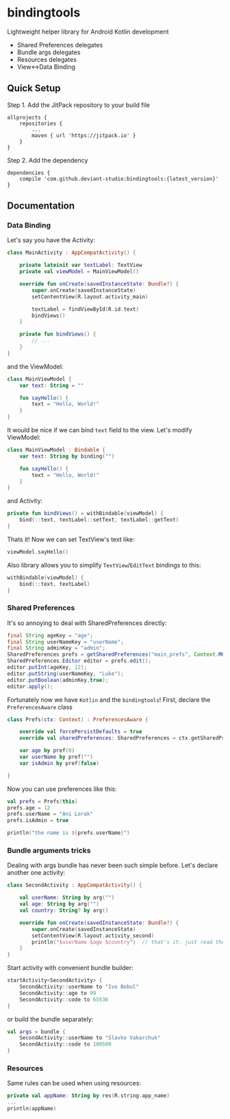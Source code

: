 # bindingtools
Lightweight helper library for Android Kotlin development
- Shared Preferences delegates
- Bundle args delegates
- Resources delegates
- View<->Data Binding

## Quick Setup
Step 1. Add the JitPack repository to your build file
```
allprojects {
    repositories {
        ...
        maven { url 'https://jitpack.io' }
    }
}
```

Step 2. Add the dependency
```
dependencies {
    compile 'com.github.deviant-studio:bindingtools:{latest_version}'
}
```

## Documentation

### Data Binding
Let's say you have the Activity:
```kotlin
class MainActivity : AppCompatActivity() {

    private lateinit var textLabel: TextView
    private val viewModel = MainViewModel()

    override fun onCreate(savedInstanceState: Bundle?) {
        super.onCreate(savedInstanceState)
        setContentView(R.layout.activity_main)

        textLabel = findViewById(R.id.text)
        bindViews()
    }

    private fun bindViews() {
        // ...
    }
}
```
and the ViewModel:
```kotlin
class MainViewModel {
    var text: String = ""

    fun sayHello() {
        text = "Hello, World!"
    }
}
```
It would be nice if we can bind `text` field to the view. Let's modify ViewModel:
```kotlin
class MainViewModel : Bindable {
    var text: String by binding("")

    fun sayHello() {
        text = "Hello, World!"
    }
}
```
and Activity:
```kotlin
private fun bindViews() = withBindable(viewModel) {
    bind(::text, textLabel::setText, textLabel::getText)
}
```
Thats it! Now we can set TextView's text like:
```kotlin
viewModel.sayHello()
```
Also library allows you to simplify `TextView`/`EditText` bindings to this:
```kotlin
withBindable(viewModel) {
    bind(::text, textLabel)
}
```

### Shared Preferences
It's so annoying to deal with SharedPreferences directly:
```java
final String ageKey = "age";
final String userNameKey = "userName";
final String adminKey = "admin";
SharedPreferences prefs = getSharedPreferences("main_prefs", Context.MODE_PRIVATE);
SharedPreferences.Editor editor = prefs.edit();
editor.putInt(ageKey, 12);
editor.putString(userNameKey, "Luke");
editor.putBoolean(adminKey,true);
editor.apply();
```
Fortunately now we have `Kotlin` and the `bindingtools`!
First, declare the `PreferencesAware` class
```kotlin
class Prefs(ctx: Context) : PreferencesAware {

    override val forcePersistDefaults = true
    override val sharedPreferences: SharedPreferences = ctx.getSharedPreferences("main_prefs", Context.MODE_PRIVATE)

    var age by pref(0)
    var userName by pref("")
    var isAdmin by pref(false)

}
```
Now you can use preferences like this:
```kotlin
val prefs = Prefs(this)
prefs.age = 12
prefs.userName = "Ani Lorak"
prefs.isAdmin = true

println("the name is ${prefs.userName}")
```

### Bundle arguments tricks
Dealing with args bundle has never been such simple before. Let's declare another one activity:
```kotlin
class SecondActivity : AppCompatActivity() {

    val userName: String by arg("")
    val age: String by arg("")
    val country: String? by arg()

    override fun onCreate(savedInstanceState: Bundle?) {
        super.onCreate(savedInstanceState)
        setContentView(R.layout.activity_second)
        println("$userName $age $country")  // that's it. just read the properties
    }
}

```
Start activity with convenient bundle builder:
```kotlin
startActivity<SecondActivity> {
    SecondActivity::userName to "Ivo Bobul"
    SecondActivity::age to 99
    SecondActivity::code to 65536
}
```
or build the bundle separately:
```kotlin
val args = bundle {
    SecondActivity::userName to "Slavko Vakarchuk"
    SecondActivity::code to 100500
}
```

### Resources
Same rules can be used when using resources:
 ```kotlin
private val appName: String by res(R.string.app_name)
...
println(appName)
 ```